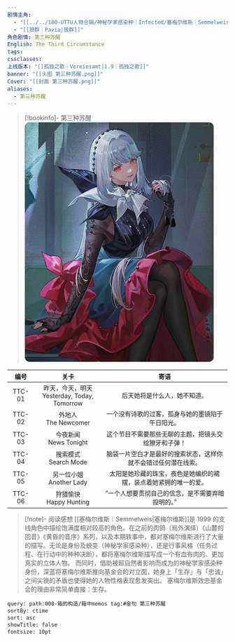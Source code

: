 ```yaml
---
剧情主角:
  - "[[../../100-UTTU人物合辑/神秘学家感染种｜Infected/塞梅尔维斯｜Semmelweis|塞梅尔维斯]]"
  - "[[狼群｜Pavia|狼群]]"
角色剧情: 第三种苏醒
English: The Third Circumstance
tags: 
cssclasses: 
上线版本: "[[孤独之歌｜Vereinsamt|1.9｜孤独之歌]]"
banner: "[[头图 第三种苏醒.png]]"
Cover: "[[封面 第三种苏醒.png]]"
aliases:
  - 第三种苏醒
---
```

> [!bookinfo]- 第三种苏醒
> ![封面 第三种苏醒](assets/塞梅尔维斯·第三种苏醒.assets/封面%20第三种苏醒.png)
> 
|  编号  |                      关卡                       |                             寄语                             |
| :----: | :---------------------------------------------: | :----------------------------------------------------------: |
| TTC-01 | 昨天，今天，明天<br/>Yesterday, Today, Tomorrow |                 后天她将是什么人，她不知道。                 |
| TTC-02 |             外地人<br/>The Newcomer             |       一个没有诗歌的过客，孤身与她的墨镜陷于午日阳光。       |
| TTC-03 |            今夜新闻<br/>News Tonight            |     这个节目不需要那些无聊的主题，把镜头交给獠牙和子弹！     |
| TTC-04 |            搜索模式<br/>Search Mode             | 脑袋一片空白才是最好的搜索状态，这样你就不会错过任何潜在线索。 |
| TTC-05 |           另一位小姐<br/>Another Lady           | 太阳是她珍藏的珠宝，夜色是她编织的裙摆，装点着她紧拥的唯一的爱。 |
| TTC-06 |           狩猎愉快<br/>Happy Hunting            |       “一个人想要贯彻自己的信念，是不需要弃暗投明的。”       |

> [!note]- 阅读感想
> [[塞梅尔维斯｜Semmelweis|塞梅尔维斯]]是 1999 的支线角色中描绘饱满度相对较高的角色。在之前的肉鸽（局外演绎）《山麓的回音》《黄昏的音序》系列，以及本期轶事中，都对塞梅尔维斯进行了大量的描写。无论是身份及蜕变（神秘学家感染种），还是行事风格（任务过程、在行动中的种种决断），都将塞梅尔维斯描写成一个有血有肉的、更加真实的立体人物。
> 而同时，借助被超自然者影响而成为的神秘学家感染种身份，深蓝将塞梅尔维斯推向基金会的对立面，她身上「生存」与「忠诚」之间尖锐的矛盾也使得她的人物性格表现愈发突出。
> 塞梅尔维斯效忠基金会的理由非常简单直接：生存。

~~~~note-gallery
query: path:000-箱的构造/箱中memos tag:#金句 第三种苏醒
sortBy: ctime
sort: asc
showTitle: false
fontsize: 10pt
~~~~
